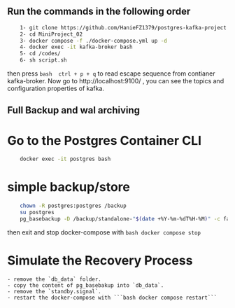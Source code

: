 ## Run the commands in the following order
```bash
    1- git clone https://github.com/HanieFZ1379/postgres-kafka-project.git
    2- cd MiniProject_02
    3- docker compose -f ./docker-compose.yml up -d
    4- docker exec -it kafka-broker bash
    5- cd /codes/
    6- sh script.sh
```
then press ```bash  ctrl + p + q``` to read escape sequence from contianer kafka-broker.
Now go to http://localhost:9100/ , you can see the topics and configuration properties of kafka.
## Full Backup and wal archiving
# Go to the Postgres Container  CLI
```bash
    docker exec -it postgres bash 
```
# simple backup/store
```bash
    chown -R postgres:postgres /backup
    su postgres
    pg_basebackup -D /backup/standalone-"$(date +%Y-%m-%dT%H-%M)" -c fast -P -R 
```
then exit and stop docker-compose with ```bash docker compose stop```
# Simulate the Recovery Process
    - remove the `db_data` folder. 
    - copy the content of pg_basebakup into `db_data`.
    - remove the `standby.signal`.
    - restart the docker-compose with ```bash docker compose restart```



